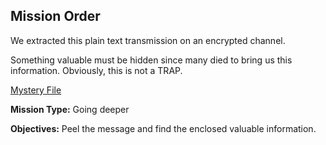 ## Mission Order

We extracted this plain text transmission on an encrypted channel.

Something valuable must be hidden since many died to bring us this information.
Obviously, this is not a TRAP.

[Mystery File](y.z)

**Mission Type:** Going deeper

**Objectives:** Peel the message and find the enclosed valuable information.
